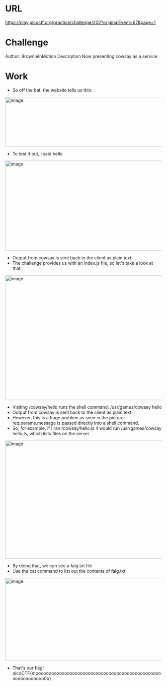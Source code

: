 # URL
https://play.picoctf.org/practice/challenge/202?originalEvent=67&page=1

# Challenge
Author: BrownieInMotion
Description
Now presenting cowsay as a service

# Work
* So off the bat, the website tells us this:
<img width="693" height="160" alt="image" src="https://github.com/user-attachments/assets/928ee1fe-fa54-4680-aad6-509b5dcd249a" />

* To test it out, I said hello
<img width="675" height="290" alt="image" src="https://github.com/user-attachments/assets/32fbb71a-ff76-4517-bfd9-53a052af79d2" />

* Output from cowsay is sent back to the client as plain text.
* The challenge provides us with an index.js file, so let's take a look at that
<img width="1122" height="402" alt="image" src="https://github.com/user-attachments/assets/70889d46-69b0-45fc-87d4-be5346d7bdaf" />

* Visiting /cowsay/hello runs the shell command: /usr/games/cowsay hello
* Output from cowsay is sent back to the client as plain text.
* However, this is a huge problem as seen in the picture: req.params.message is passed directly into a shell command.
* So, for example, if I ran /cowsay/hello;ls it would run /usr/games/cowsay hello;ls, which lists files on the server

<img width="585" height="381" alt="image" src="https://github.com/user-attachments/assets/5d3f2154-350c-4f4f-ae24-715b137b1228" />

* By doing that, we can see a falg.txt file
* Use the cat command to list out the contents of falg.txt

<img width="831" height="267" alt="image" src="https://github.com/user-attachments/assets/1ffc6cb6-eed5-406e-906e-8555657b229b" />

* That's our flag! picoCTF{moooooooooooooooooooooooooooooooooooooooooooooooooooooooooooo0o}
